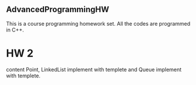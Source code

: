 ## AdvancedProgrammingHW
This is a course programming homework set.
All the codes are programmed in C++.
# HW 2 
content Point, LinkedList implement with templete and Queue implement with templete.
